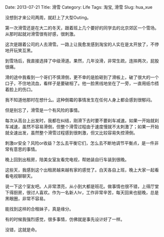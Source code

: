 Date: 2013-07-21
Title: 滑雪
Category: Life
Tags: 淘宝, 滑雪
Slug: hua_xue

没想到才来公司两周，就赶上了大型Outing。

第一次滑雪还是在大二的冬天，跟着班上几个要好的同学去的北京郊区一个雪场。从那时起就对滑雪很有好感，很刺激。

这次是跟着公司的人去滑雪。一路上让我愈发感到淘宝的人实在是太开放了，不停地开玩笑互黑。

到雪场后，我直接选择了中级滑道。果然，几年没滑，非常生疏，连摔两次，屁股很痛。

滑的途中我看到一个哥们不慎滑倒，更不幸的是脸砸到了滑板上，破了很大的一个口子，不住地流血，看样子是要破相了。他一脸黑线地坐在了一旁，一直用纸巾捂着脸上的伤口。

我不知道他那时在想什么。这种倒霉的事情发生在任何人身上都会感到很郁闷。

但是别忘了，滑雪是一个有风险的事情。

每次从高台上出发时，我都在纠结，刚滑下去时要不要刹车减速。如果一开始就刹车减速，虽然不容易滑倒，但整个滑雪过程由于速度慢就不太刺激了；如果一开始就全速出发，虽然整个滑雪过程感到很刺激，但又比较容易失控滑倒。

刺激or安全？风险or收益？怎么去平衡它们，怎么去不断地调节平衡点，是一件非常有意思的事情。

晚上回到出租房，陪美女室友看完电视，帮她装自行车装到很晚。

这些天，我感到这个出租房越来越有家的感觉了。白天各自上班，晚上大家一起看看电视聊聊天。

说一下这个室友吧。人非常漂亮，从小到大都是班花。做事情也很不错，上得厅堂下得厨房，很讨人喜欢。作为一名新人hr，工作非常辛苦，每天回来也挺晚，总是黑眼圈，非常不容易。

能找到这样的合租妹子，真是缘分。

有的时候我强烈感觉，很多事情，仿佛就是事先设计好了一样。

没错，这就是命。


